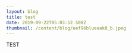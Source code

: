 ```yaml
---
layout: blog
title: test
date: 2019-09-22T05:03:52.508Z
thumbnail: /content/blog/eef96blueaak8_b.jpeg
---
```

TEST

